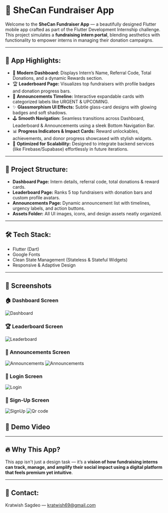 # 📱 SheCan Fundraiser App

Welcome to the **SheCan Fundraiser App** — a beautifully designed Flutter mobile app crafted as part of the Flutter Development Internship challenge. This project simulates a **fundraising intern portal**, blending aesthetics with functionality to empower interns in managing their donation campaigns.

---

## 🚀 App Highlights:
- 🎨 **Modern Dashboard:** Displays Intern’s Name, Referral Code, Total Donations, and a dynamic Rewards section.
- 🏆 **Leaderboard Page:** Visualizes top fundraisers with profile badges and donation progress bars.
- 📢 **Announcements Timeline:** Interactive expandable cards with categorized labels like URGENT & UPCOMING.
- ✨ **Glassmorphism UI Effects:** Subtle glass-card designs with glowing badges and soft shadows.
- 🕹️ **Smooth Navigation:** Seamless transitions across Dashboard, Leaderboard & Announcements using a sleek Bottom Navigation Bar.
- 📊 **Progress Indicators & Impact Cards:** Reward unlockables, achievements, and donor progress showcased with stylish widgets.
- 🔗 **Optimized for Scalability:** Designed to integrate backend services (like Firebase/Supabase) effortlessly in future iterations.

---

## 📂 Project Structure:
- **Dashboard Page:** Intern details, referral code, total donations & reward cards.
- **Leaderboard Page:** Ranks 5 top fundraisers with donation bars and custom profile avatars.
- **Announcements Page:** Dynamic announcement list with timelines, urgency labels, and action buttons.
- **Assets Folder:** All UI images, icons, and design assets neatly organized.

---

## 🛠️ Tech Stack:
- Flutter (Dart)
- Google Fonts
- Clean State Management (Stateless & Stateful Widgets)
- Responsive & Adaptive Design

---

## 📱 Screenshots

### 🏠 Dashboard Screen
![Dashboard](https://github.com/KratwishSagdeo/SheCan-fundraiser-app/blob/main/Screenshot%202025-08-03%20191921.png)

### 🏆 Leaderboard Screen
![Leaderboard](https://github.com/KratwishSagdeo/SheCan-fundraiser-app/blob/main/Screenshot%202025-08-03%20192304.png)

### 📢 Announcements Screen
![Announcements](https://github.com/KratwishSagdeo/SheCan-fundraiser-app/blob/main/Screenshot%202025-08-03%20192408.png)
![Announcements](https://github.com/KratwishSagdeo/SheCan-fundraiser-app/blob/main/Screenshot%202025-08-03%20192432.png)

### 🔐 Login Screen
![Login](https://github.com/KratwishSagdeo/SheCan-fundraiser-app/blob/main/Screenshot%202025-08-03%20193147.png)
### 📝 Sign-Up Screen
![SignUp](https://github.com/KratwishSagdeo/SheCan-fundraiser-app/blob/main/Screenshot%202025-08-03%20193157.png)
![Qr code](https://github.com/KratwishSagdeo/SheCan-fundraiser-app/blob/main/Screenshot%202025-08-03%20200924.png)

## 🎥 Demo Video
> 

---

## 🔥 Why This App?
This app isn't just a design task — it’s a **vision of how fundraising interns can track, manage, and amplify their social impact using a digital platform that feels premium yet intuitive**.

---

## 📧 Contact:
Kratwish Sagdeo — kratwish69@gmail.com
